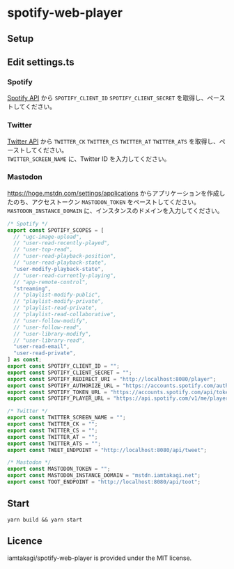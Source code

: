 # spotify-web-player

## Setup

## Edit settings.ts

### Spotify
[Spotify API](https://developer.spotify.com/dashboard) から `SPOTIFY_CLIENT_ID` `SPOTIFY_CLIENT_SECRET` を取得し、ペーストしてください。

### Twitter
[Twitter API](https://developer.twitter.com) から `TWITTER_CK` `TWITTER_CS` `TWITTER_AT` `TWITTER_ATS` を取得し、ペーストしてください。\
`TWITTER_SCREEN_NAME` に、Twitter ID を入力してください。

### Mastodon
https://hoge.mstdn.com/settings/applications からアプリケーションを作成したのち、アクセストークン `MASTODON_TOKEN` をペーストしてください。\
`MASTODON_INSTANCE_DOMAIN` に、インスタンスのドメインを入力してください。

```ts
/* Spotify */
export const SPOTIFY_SCOPES = [
  // "ugc-image-upload",
  // "user-read-recently-played",
  // "user-top-read",
  // "user-read-playback-position",
  // "user-read-playback-state",
  "user-modify-playback-state",
  // "user-read-currently-playing",
  // "app-remote-control",
  "streaming",
  // "playlist-modify-public",
  // "playlist-modify-private",
  // "playlist-read-private",
  // "playlist-read-collaborative",
  // "user-follow-modify",
  // "user-follow-read",
  // "user-library-modify",
  // "user-library-read",
  "user-read-email",
  "user-read-private",
] as const;
export const SPOTIFY_CLIENT_ID = "";
export const SPOTIFY_CLIENT_SECRET = "";
export const SPOTIFY_REDIRECT_URI = "http://localhost:8080/player";
export const SPOTIFY_AUTHORIZE_URL = "https://accounts.spotify.com/authorize";
export const SPOTIFY_TOKEN_URL = "https://accounts.spotify.com/api/token";
export const SPOTIFY_PLAYER_URL = "https://api.spotify.com/v1/me/player";

/* Twitter */
export const TWITTER_SCREEN_NAME = "";
export const TWITTER_CK = "";
export const TWITTER_CS = "";
export const TWITTER_AT = "";
export const TWITTER_ATS = "";
export const TWEET_ENDPOINT = "http://localhost:8080/api/tweet";

/* Mastodon */
export const MASTODON_TOKEN = "";
export const MASTODON_INSTANCE_DOMAIN = "mstdn.iamtakagi.net";
export const TOOT_ENDPOINT = "http://localhost:8080/api/toot";
```

## Start
```console
yarn build && yarn start
```

## Licence
iamtakagi/spotify-web-player is provided under the MIT license.
